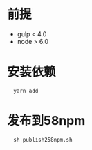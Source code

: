 # 前提
- gulp < 4.0
- node > 6.0

# 安装依赖
```shell
  yarn add
```

# 发布到58npm
```shell
  sh publish258npm.sh
```